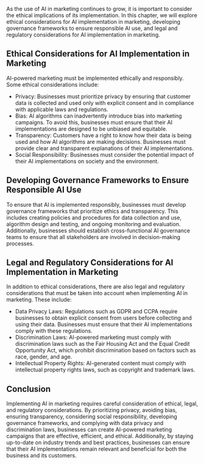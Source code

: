 
As the use of AI in marketing continues to grow, it is important to consider the ethical implications of its implementation. In this chapter, we will explore ethical considerations for AI implementation in marketing, developing governance frameworks to ensure responsible AI use, and legal and regulatory considerations for AI implementation in marketing.

Ethical Considerations for AI Implementation in Marketing
---------------------------------------------------------

AI-powered marketing must be implemented ethically and responsibly. Some ethical considerations include:

* Privacy: Businesses must prioritize privacy by ensuring that customer data is collected and used only with explicit consent and in compliance with applicable laws and regulations.
* Bias: AI algorithms can inadvertently introduce bias into marketing campaigns. To avoid this, businesses must ensure that their AI implementations are designed to be unbiased and equitable.
* Transparency: Customers have a right to know how their data is being used and how AI algorithms are making decisions. Businesses must provide clear and transparent explanations of their AI implementations.
* Social Responsibility: Businesses must consider the potential impact of their AI implementations on society and the environment.

Developing Governance Frameworks to Ensure Responsible AI Use
-------------------------------------------------------------

To ensure that AI is implemented responsibly, businesses must develop governance frameworks that prioritize ethics and transparency. This includes creating policies and procedures for data collection and use, algorithm design and testing, and ongoing monitoring and evaluation. Additionally, businesses should establish cross-functional AI governance teams to ensure that all stakeholders are involved in decision-making processes.

Legal and Regulatory Considerations for AI Implementation in Marketing
----------------------------------------------------------------------

In addition to ethical considerations, there are also legal and regulatory considerations that must be taken into account when implementing AI in marketing. These include:

* Data Privacy Laws: Regulations such as GDPR and CCPA require businesses to obtain explicit consent from users before collecting and using their data. Businesses must ensure that their AI implementations comply with these regulations.
* Discrimination Laws: AI-powered marketing must comply with discrimination laws such as the Fair Housing Act and the Equal Credit Opportunity Act, which prohibit discrimination based on factors such as race, gender, and age.
* Intellectual Property Rights: AI-generated content must comply with intellectual property rights laws, such as copyright and trademark laws.

Conclusion
----------

Implementing AI in marketing requires careful consideration of ethical, legal, and regulatory considerations. By prioritizing privacy, avoiding bias, ensuring transparency, considering social responsibility, developing governance frameworks, and complying with data privacy and discrimination laws, businesses can create AI-powered marketing campaigns that are effective, efficient, and ethical. Additionally, by staying up-to-date on industry trends and best practices, businesses can ensure that their AI implementations remain relevant and beneficial for both the business and its customers.
